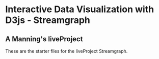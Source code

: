 # Interactive Data Visualization with D3js - Streamgraph
## A Manning's liveProject

These are the starter files for the liveProject Streamgraph.
